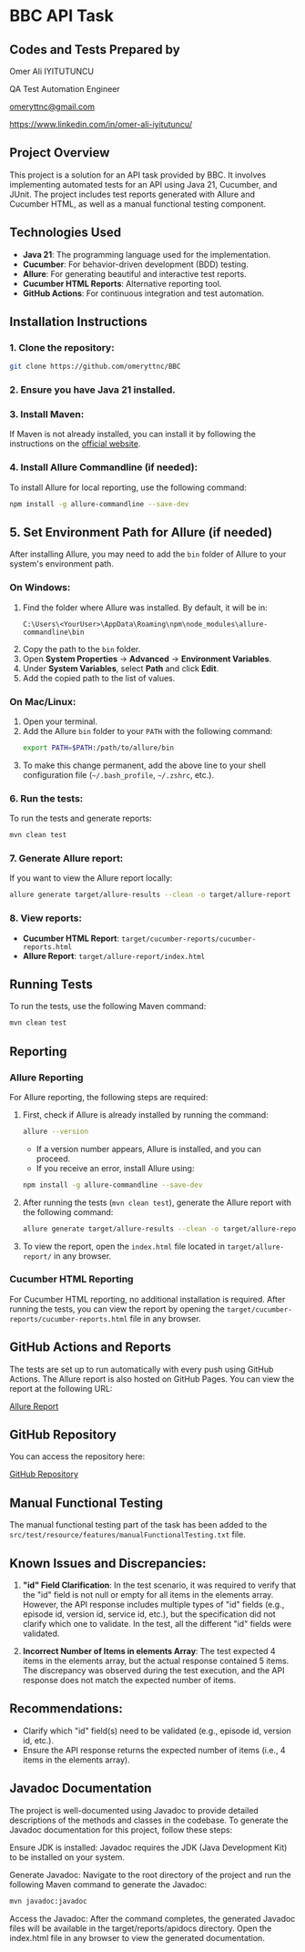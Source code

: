 
# BBC API Task

## Codes and Tests Prepared by
Omer Ali IYITUTUNCU

QA Test Automation Engineer

[omeryttnc@gmail.com]()

https://www.linkedin.com/in/omer-ali-iyitutuncu/

## Project Overview

This project is a solution for an API task provided by BBC. It involves implementing automated tests for an API using Java 21, Cucumber, and JUnit. The project includes test reports generated with Allure and Cucumber HTML, as well as a manual functional testing component.

## Technologies Used

- **Java 21**: The programming language used for the implementation.
- **Cucumber**: For behavior-driven development (BDD) testing.
- **Allure**: For generating beautiful and interactive test reports.
- **Cucumber HTML Reports**: Alternative reporting tool.
- **GitHub Actions**: For continuous integration and test automation.

## Installation Instructions

### 1. **Clone the repository:**

   ```bash
   git clone https://github.com/omeryttnc/BBC
   ```

### 2. **Ensure you have Java 21 installed.**

### 3. **Install Maven:**

If Maven is not already installed, you can install it by following the instructions on the [official website](https://maven.apache.org/install.html).

### 4. **Install Allure Commandline (if needed):**

To install Allure for local reporting, use the following command:

   ```bash
   npm install -g allure-commandline --save-dev
   ```

## 5. **Set Environment Path for Allure (if needed)**

After installing Allure, you may need to add the `bin` folder of Allure to your system's environment path.

### On **Windows**:
1. Find the folder where Allure was installed. By default, it will be in:
   ```
   C:\Users\<YourUser>\AppData\Roaming\npm\node_modules\allure-commandline\bin
   ```
2. Copy the path to the `bin` folder.
3. Open **System Properties** → **Advanced** → **Environment Variables**.
4. Under **System Variables**, select **Path** and click **Edit**.
5. Add the copied path to the list of values.

### On **Mac/Linux**:
1. Open your terminal.
2. Add the Allure `bin` folder to your `PATH` with the following command:
   ```bash
   export PATH=$PATH:/path/to/allure/bin
   ```
3. To make this change permanent, add the above line to your shell configuration file (`~/.bash_profile`, `~/.zshrc`, etc.).

### 6. **Run the tests:**

To run the tests and generate reports:

```bash
mvn clean test
```

### 7. **Generate Allure report:**

If you want to view the Allure report locally:

```bash
allure generate target/allure-results --clean -o target/allure-report
```

### 8. **View reports:**

- **Cucumber HTML Report**: `target/cucumber-reports/cucumber-reports.html`
- **Allure Report**: `target/allure-report/index.html`

## Running Tests

To run the tests, use the following Maven command:

```bash
mvn clean test
```

## Reporting

### Allure Reporting

For Allure reporting, the following steps are required:

1. First, check if Allure is already installed by running the command:

   ```bash
   allure --version
   ```

   - If a version number appears, Allure is installed, and you can proceed.
   - If you receive an error, install Allure using:

   ```bash
   npm install -g allure-commandline --save-dev
   ```

2. After running the tests (`mvn clean test`), generate the Allure report with the following command:

   ```bash
   allure generate target/allure-results --clean -o target/allure-report
   ```

3. To view the report, open the `index.html` file located in `target/allure-report/` in any browser.

### Cucumber HTML Reporting

For Cucumber HTML reporting, no additional installation is required. After running the tests, you can view the report by opening the `target/cucumber-reports/cucumber-reports.html` file in any browser.

## GitHub Actions and Reports

The tests are set up to run automatically with every push using GitHub Actions. The Allure report is also hosted on GitHub Pages. You can view the report at the following URL:

[Allure Report](https://omeryttnc.github.io/BBC/allure-report)

## GitHub Repository

You can access the repository here:

[GitHub Repository](https://github.com/omeryttnc/BBC)

## Manual Functional Testing

The manual functional testing part of the task has been added to the `src/test/resource/features/manualFunctionalTesting.txt` file.

## Known Issues and Discrepancies:

1. **"id" Field Clarification**: In the test scenario, it was required to verify that the "id" field is not null or empty for all items in the elements array. However, the API response includes multiple types of "id" fields (e.g., episode id, version id, service id, etc.), but the specification did not clarify which one to validate. In the test, all the different "id" fields were validated.

2. **Incorrect Number of Items in elements Array**: The test expected 4 items in the elements array, but the actual response contained 5 items. The discrepancy was observed during the test execution, and the API response does not match the expected number of items.

## Recommendations:

- Clarify which "id" field(s) need to be validated (e.g., episode id, version id, etc.).
- Ensure the API response returns the expected number of items (i.e., 4 items in the elements array).

## Javadoc Documentation
The project is well-documented using Javadoc to provide detailed descriptions of the methods and classes in the codebase. To generate the Javadoc documentation for this project, follow these steps:

Ensure JDK is installed: Javadoc requires the JDK (Java Development Kit) to be installed on your system.

Generate Javadoc: Navigate to the root directory of the project and run the following Maven command to generate the Javadoc:

   ```bash
mvn javadoc:javadoc
```
Access the Javadoc: After the command completes, the generated Javadoc files will be available in the target/reports/apidocs directory. Open the index.html file in any browser to view the generated documentation.
